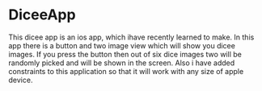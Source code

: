 # DiceeApp

This dicee app is an ios app, which ihave recently learned to make. 
In this app there is a button and two image view which will show you dicee images.
If you press the button then out of six dice images two will be randomly picked and will be shown in the screen.
Also i have added constraints to this application so that it will work with any size of apple device.
